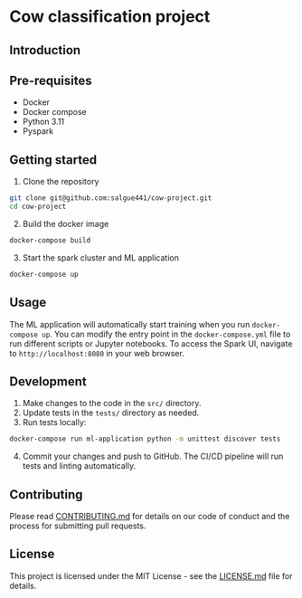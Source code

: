 # Cow classification project

## Introduction

## Pre-requisites

- Docker
- Docker compose
- Python 3.11
- Pyspark

## Getting started

1. Clone the repository

```bash
git clone git@github.com:salgue441/cow-project.git
cd cow-project
```

2. Build the docker image

```bash
docker-compose build
```

3. Start the spark cluster and ML application

```bash
docker-compose up
```

## Usage

The ML application will automatically start training when you run `docker-compose up`. You can modify the entry point in the `docker-compose.yml` file to run different scripts or Jupyter notebooks. To access the Spark UI, navigate to `http://localhost:8080` in your web browser.

## Development

1. Make changes to the code in the `src/` directory.
2. Update tests in the `tests/` directory as needed.
3. Run tests locally:

```bash
docker-compose run ml-application python -m unittest discover tests
```

4. Commit your changes and push to GitHub. The CI/CD pipeline will run tests and linting automatically.

## Contributing

Please read [CONTRIBUTING.md](CONTRIBUTING.md) for details on our code of conduct and the process for submitting pull requests.

## License

This project is licensed under the MIT License - see the [LICENSE.md](LICENSE.md) file for details.
